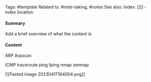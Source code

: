 Tags: #template 
Related to: #note-taking, #notes
See also: 
Index: [[]] - index location 

#### Summary
Add a brief overview of what the content is

#### Content
ARP
Arpscan

ICMP
traceroute
ping
fping 
nmap 
zenmap

![[Pasted image 20230417164004.png]]

